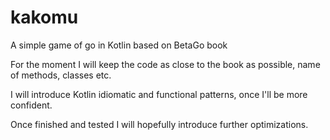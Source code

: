 # kakomu
A simple game of go in Kotlin based on BetaGo book

For the moment I will keep the code as close to the book as possible, name of methods, classes etc.

I will introduce Kotlin idiomatic and functional patterns, once I'll be more confident.

Once finished and tested I will hopefully introduce further optimizations.
